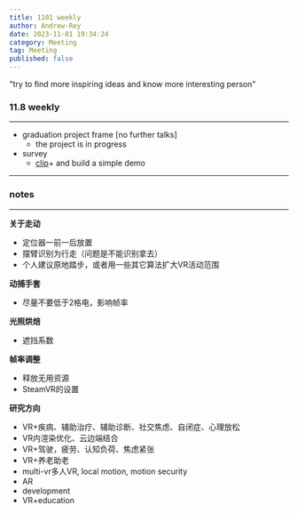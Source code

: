 ```yaml
---
title: 1101 weekly
author: Andrew-Rey
date: 2023-11-01 19:34:24
category: Meeting
tag: Meeting
published: false
---
```

"try to find more inspiring ideas and know more interesting person"

### 11.8 weekly

---

- graduation project frame [no further talks]
  - the project is in progress
- survey
  - [clip](https://github.com/openai/CLIP)+ and build a simple demo

---

### notes

---

**关于走动**

- 定位器一前一后放置
- 摆臂识别为行走（问题是不能识别拿去）
- 个人建议原地踏步，或者用一些其它算法扩大VR活动范围

**动捕手套**

- 尽量不要低于2格电，影响帧率

**光照烘焙**

- 遮挡系数

**帧率调整**

- 释放无用资源
- SteamVR的设置

**研究方向**

- VR+疾病、辅助治疗、辅助诊断、社交焦虑、自闭症、心理放松
- VR内渲染优化、云边端结合
- VR+驾驶，疲劳、认知负荷、焦虑紧张
- VR+养老助老
- multi-vr多人VR, local motion, motion security
- AR
- development
- VR+education
